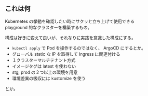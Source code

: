 ## これは何
Kubernetes の挙動を確認したい時にサクッと立ち上げて使用できる playground 的なクラスターを構築するもの。  

構成は好きに変えて良いが、それなりに実践を意識した構成にする。  
- `kubectl apply` で Pod を操作するのではなく、 ArgoCD にするとか。  
- グローバル static な IP を取得して Ingress に関連付ける
- １クラスターマルチテナント方式
- イメージタグは latest を使わない
- stg, prod の２つ以上の環境を用意
- 環境差異の吸収には kustomize を使う

とか。
